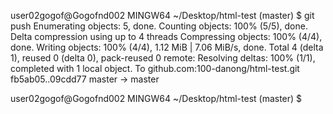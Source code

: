 user02gogof@Gogofnd002 MINGW64 ~/Desktop/html-test (master)
$ git push
Enumerating objects: 5, done.
Counting objects: 100% (5/5), done.
Delta compression using up to 4 threads
Compressing objects: 100% (4/4), done.
Writing objects: 100% (4/4), 1.12 MiB | 7.06 MiB/s, done.
Total 4 (delta 1), reused 0 (delta 0), pack-reused 0
remote: Resolving deltas: 100% (1/1), completed with 1 local object.
To github.com:100-danong/html-test.git
   fb5ab05..09cdd77  master -> master

user02gogof@Gogofnd002 MINGW64 ~/Desktop/html-test (master)
$
